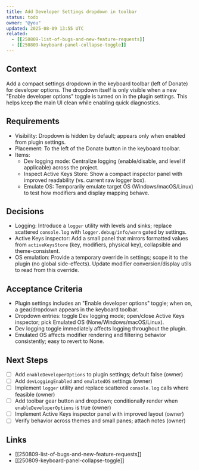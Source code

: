 ```yaml
---
title: Add Developer Settings dropdown in toolbar
status: todo
owner: "@you"
updated: 2025-08-09 13:55 UTC
related:
  - [[250809-list-of-bugs-and-new-feature-requests]]
  - [[250809-keyboard-panel-collapse-toggle]]
---
```


## Context
Add a compact settings dropdown in the keyboard toolbar (left of Donate) for developer options. The dropdown itself is only visible when a new "Enable developer options" toggle is turned on in the plugin settings. This helps keep the main UI clean while enabling quick diagnostics.

## Requirements
- Visibility: Dropdown is hidden by default; appears only when enabled from plugin settings.
- Placement: To the left of the Donate button in the keyboard toolbar.
- Items:
  - Dev logging mode: Centralize logging (enable/disable, and level if applicable) across the project.
  - Inspect Active Keys Store: Show a compact inspector panel with improved readability (vs. current raw logger box).
  - Emulate OS: Temporarily emulate target OS (Windows/macOS/Linux) to test how modifiers and display mapping behave.

## Decisions
- Logging: Introduce a `logger` utility with levels and sinks; replace scattered `console.log` with `logger.debug/info/warn` gated by settings.
- Active Keys inspector: Add a small panel that mirrors formatted values from `activeKeysStore` (key, modifiers, physical key), collapsible and theme-consistent.
- OS emulation: Provide a temporary override in settings; scope it to the plugin (no global side-effects). Update modifier conversion/display utils to read from this override.

## Acceptance Criteria
- Plugin settings includes an "Enable developer options" toggle; when on, a gear/dropdown appears in the keyboard toolbar.
- Dropdown entries: toggle Dev logging mode; open/close Active Keys inspector; pick Emulated OS (None/Windows/macOS/Linux).
- Dev logging toggle immediately affects logging throughout the plugin.
- Emulated OS affects modifier rendering and filtering behavior consistently; easy to revert to None.

## Next Steps
- [ ] Add `enableDeveloperOptions` to plugin settings; default false (owner)
- [ ] Add `devLoggingEnabled` and `emulatedOS` settings (owner)
- [ ] Implement `logger` utility and replace scattered `console.log` calls where feasible (owner)
- [ ] Add toolbar gear button and dropdown; conditionally render when `enableDeveloperOptions` is true (owner)
- [ ] Implement Active Keys inspector panel with improved layout (owner)
- [ ] Verify behavior across themes and small panes; attach notes (owner)

## Links
- [[250809-list-of-bugs-and-new-feature-requests]]
- [[250809-keyboard-panel-collapse-toggle]]

